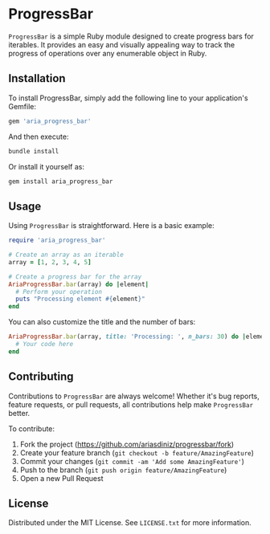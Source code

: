 # ProgressBar

`ProgressBar` is a simple Ruby module designed to create progress bars for iterables. It provides an easy and visually appealing way to track the progress of operations over any enumerable object in Ruby.

## Installation

To install ProgressBar, simply add the following line to your application's Gemfile:

```ruby
gem 'aria_progress_bar'
```

And then execute:

```bash
bundle install
```

Or install it yourself as:

```bash
gem install aria_progress_bar
```

## Usage

Using `ProgressBar` is straightforward. Here is a basic example:

```ruby
require 'aria_progress_bar'

# Create an array as an iterable
array = [1, 2, 3, 4, 5]

# Create a progress bar for the array
AriaProgressBar.bar(array) do |element|
  # Perform your operation
  puts "Processing element #{element}"
end
```

You can also customize the title and the number of bars:

```ruby
AriaProgressBar.bar(array, title: 'Processing: ', n_bars: 30) do |element|
  # Your code here
end
```

## Contributing

Contributions to `ProgressBar` are always welcome! Whether it's bug reports, feature requests, or pull requests, all contributions help make `ProgressBar` better.

To contribute:

1. Fork the project (https://github.com/ariasdiniz/progressbar/fork)
2. Create your feature branch (`git checkout -b feature/AmazingFeature`)
3. Commit your changes (`git commit -am 'Add some AmazingFeature'`)
4. Push to the branch (`git push origin feature/AmazingFeature`)
5. Open a new Pull Request

## License

Distributed under the MIT License. See `LICENSE.txt` for more information.
